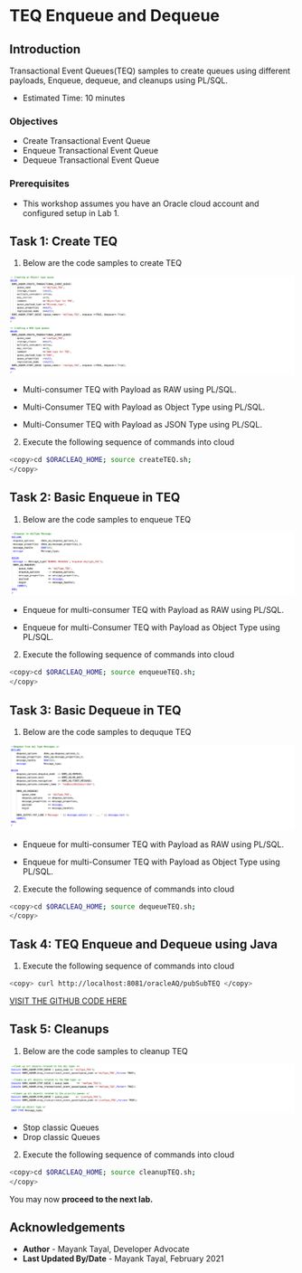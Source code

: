 # TEQ Enqueue and Dequeue

## Introduction

Transactional Event Queues(TEQ) samples to create queues using different payloads, Enqueue, dequeue, and cleanups using PL/SQL.

- Estimated Time: 10 minutes

### Objectives

- Create Transactional Event Queue
- Enqueue Transactional Event Queue
- Dequeue Transactional Event Queue

### Prerequisites

- This workshop assumes you have an Oracle cloud account and configured setup in Lab 1.

## Task 1: Create TEQ

1. Below are the code samples to create TEQ

  ![teqCreate](./images/create-teq.png " ")

  - Multi-consumer TEQ with Payload as RAW using PL/SQL.

  - Multi-Consumer TEQ with Payload as Object Type using PL/SQL.

  - Multi-Consumer TEQ with Payload as JSON Type using PL/SQL.

2. Execute the following sequence of commands into cloud 

  ```bash
  <copy>cd $ORACLEAQ_HOME; source createTEQ.sh;
  </copy>
  ```

## Task 2: Basic Enqueue in TEQ

1. Below are the code samples to enqueue TEQ

  ![enqueueTEQ](./images/enqueue-teq.png " ")

  - Enqueue for multi-consumer TEQ with Payload as RAW using PL/SQL.

  - Enqueue for multi-Consumer TEQ with Payload as Object Type using PL/SQL.

2. Execute the following sequence of commands into cloud 

  ```bash
  <copy>cd $ORACLEAQ_HOME; source enqueueTEQ.sh;
  </copy>
  ```

## Task 3: Basic Dequeue in TEQ

1. Below are the code samples to dequque TEQ

  ![dequeueTEQ](./images/dequeue-teq.png " ")

  - Enqueue for multi-consumer TEQ with Payload as RAW using PL/SQL.

  - Enqueue for multi-Consumer TEQ with Payload as Object Type using PL/SQL.

2. Execute the following sequence of commands into cloud 

  ```bash
  <copy>cd $ORACLEAQ_HOME; source dequeueTEQ.sh;
  </copy>
  ```

## Task 4: TEQ Enqueue and Dequeue using Java

1. Execute the following sequence of commands into cloud 

  ```bash
  <copy> curl http://localhost:8081/oracleAQ/pubSubTEQ </copy>
  ```

[VISIT THE GITHUB CODE HERE](https://github.com/oracle/microservices-datadriven/tree/main/workshops/oracleAQ/aqJava/src/main/java/com/examples/workflowTEQ/EnqueueDequeueTEQ.java)

## Task 5: Cleanups

1. Below are the code samples to cleanup TEQ

  ![cleanupTEQ](./images/cleanup-teq.png " ")

  - Stop classic Queues
  - Drop classic Queues

2. Execute the following sequence of commands into cloud 

  ```bash
  <copy>cd $ORACLEAQ_HOME; source cleanupTEQ.sh;
  </copy>
  ```

 You may now **proceed to the next lab.**

## Acknowledgements

- **Author** - Mayank Tayal, Developer Advocate
- **Last Updated By/Date** - Mayank Tayal, February 2021
